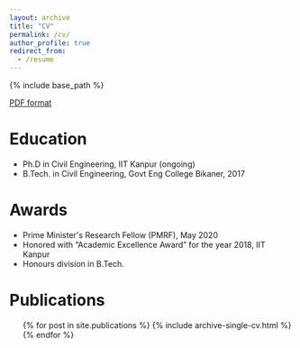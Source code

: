 ```yaml
---
layout: archive
title: "CV"
permalink: /cv/
author_profile: true
redirect_from:
  - /resume
---
```


{% include base_path %}

[PDF format](https://akkijangid.github.io/files/CV_Academic_Homepage.pdf)

Education
======
* Ph.D in Civil Engineering, IIT Kanpur (ongoing)
* B.Tech. in Civil Engineering, Govt Eng College Bikaner, 2017

 
Awards
======
* Prime Minister's Research Fellow (PMRF), May 2020
* Honored with “Academic Excellence Award” for the year 2018, IIT Kanpur
* Honours division in B.Tech.

Publications
======
  <ul>{% for post in site.publications %}
    {% include archive-single-cv.html %}
  {% endfor %}</ul>
  
